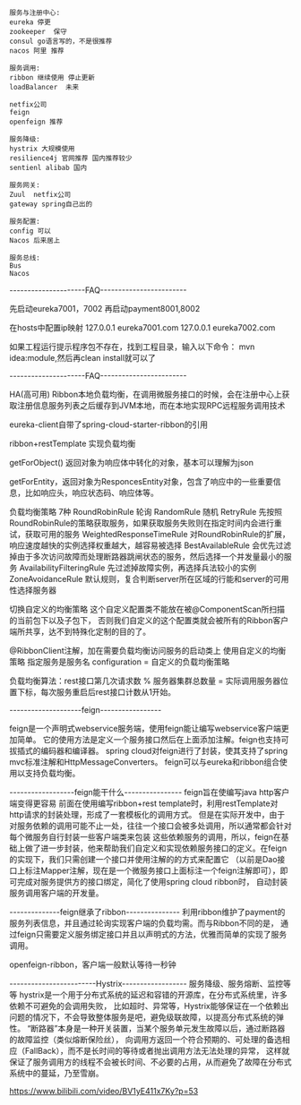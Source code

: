 ```组件停更分析
服务与注册中心:
eureka 停更
zookeeper  保守
consul go语言写的，不是很推荐
nacos 阿里 推荐

服务调用:
ribbon 继续使用 停止更新
loadBalancer  未来

netfix公司
feign
openfeign 推荐

服务降级:
hystrix 大规模使用
resilience4j 官网推荐 国内推荐较少
sentienl alibab 国内

服务网关:
Zuul  netfix公司
gateway spring自己出的

服务配置:
config 可以
Nacos 后来居上

服务总线:
Bus 
Nacos 
```


---------------------FAQ------------------------

先启动eureka7001，7002 再启动payment8001,8002

在hosts中配置ip映射
127.0.0.1 eureka7001.com
127.0.0.1 eureka7002.com

如果工程运行提示程序包不存在，找到工程目录，输入以下命令：
mvn idea:module,然后再clean install就可以了

---------------------FAQ------------------------

HA(高可用)
Ribbon本地负载均衡，在调用微服务接口的时候，会在注册中心上获取注册信息服务列表之后缓存到JVM本地，而在本地实现RPC远程服务调用技术

eureka-client自带了spring-cloud-starter-ribbon的引用

ribbon+restTemplate 实现负载均衡

getForObject() 返回对象为响应体中转化的对象，基本可以理解为json

getForEntity，返回对象为ResponcesEntity对象，包含了响应中的一些重要信息，比如响应头，响应状态码、响应体等。



负载均衡策略 7种
RoundRobinRule 轮询
RandomRule 随机
RetryRule 先按照RoundRobinRule的策略获取服务，如果获取服务失败则在指定时间内会进行重试，获取可用的服务
WeightedResponseTimeRule 对RoundRobinRule的扩展，响应速度越快的实例选择权重越大，越容易被选择
BestAvailableRule 会优先过滤掉由于多次访问故障而处理断路器跳闸状态的服务，然后选择一个并发量最小的服务
AvailabilityFilteringRule 先过滤掉故障实例，再选择兵法较小的实例
ZoneAvoidanceRule 默认规则，复合判断server所在区域的行能和server的可用性选择服务器

切换自定义的均衡策略
这个自定义配置类不能放在被@ComponentScan所扫描的当前包下以及子包下，
否则我们自定义的这个配置类就会被所有的Ribbon客户端所共享，达不到特殊化定制的目的了。

@RibbonClient注解，加在需要负载均衡访问服务的启动类上
使用自定义的均衡策略
指定服务是服务名
configuration = 自定义的负载均衡策略

负载均衡算法：rest接口第几次请求数 % 服务器集群总数量 = 实际调用服务器位置下标，每次服务重启后rest接口计数从1开始。


--------------------feign-----------------

feign是一个声明式webservice服务端，使用feign能让编写webservice客户端更加简单。
它的使用方法是定义一个服务接口然后在上面添加注解。feign也支持可拔插式的编码器和编译器。
spring cloud对feign进行了封装，使其支持了spring mvc标准注解和HttpMessageConverters。
feign可以与eureka和ribbon组合使用以支持负载均衡。

------------------feign能干什么----------------
feign旨在使编写java http客户端变得更容易
前面在使用编写ribbon+rest template时，利用restTemplate对http请求的封装处理，形成了一套模板化的调用方式。
但是在实际开发中，由于对服务依赖的调用可能不止一处，往往一个接口会被多处调用，所以通常都会针对每个微服务自行封装一些客户端类来包装
这些依赖服务的调用，所以，feign在基础上做了进一步封装，他来帮助我们自定义和实现依赖服务接口的定义。在feign的实现下，我们只需创建一个接口并使用注解的的方式来配置它
（以前是Dao接口上标注Mapper注解，现在是一个微服务接口上面标注一个feign注解即可），即可完成对服务提供方的接口绑定，简化了使用spring cloud ribbon时，
自动封装服务调用客户端的开发量。

--------------feign继承了ribbon---------------
利用ribbon维护了payment的服务列表信息，并且通过轮询实现客户端的负载均需。而与Ribbon不同的是，
通过feign只需要定义服务绑定接口并且以声明式的方法，优雅而简单的实现了服务调用。

openfeign-ribbon，客户端一般默认等待一秒钟

------------------------Hystrix------------------
服务降级、服务熔断、监控等等
hystrix是一个用于分布式系统的延迟和容错的开源库，在分布式系统里，许多依赖不可避免的会调用失败，
比如超时、异常等，Hystrix能够保证在一个依赖出问题的情况下，不会导致整体服务是吧，避免级联故障，以提高分布式系统的弹性。
“断路器”本身是一种开关装置，当某个服务单元发生故障以后，通过断路器的故障监控（类似熔断保险丝），
向调用方返回一个符合预期的、可处理的备选相应（FallBack），而不是长时间的等待或者抛出调用方法无法处理的异常，
这样就保证了服务调用方的线程不会被长时间、不必要的占用，从而避免了故障在分布式系统中的蔓延，乃至雪崩。


https://www.bilibili.com/video/BV1yE411x7Ky?p=53

